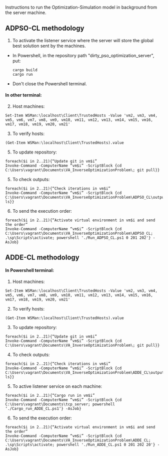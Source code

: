 Instructions to run the Optimization-Simulation model in background from the server machine.

## ADPSO-CL methodology

1. To activate the listener service where the server will store the global best solution sent by the machines.
* In Powershell, in the repository path "dirty_pso_optimization_server", put:
  ```
  cargo build
  cargo run
  ```
* Don't close the Powershell terminal.

#### In other terminal:

2. Host machines:
```
Set-Item WSMan:\localhost\Client\TrustedHosts -Value 'vm2, vm3, vm4, vm5, vm6, vm7, vm8, vm9, vm10, vm11, vm12, vm13, vm14, vm15, vm16, vm17, vm18, vm19, vm20, vm21'
```

3. To verify hosts:
```
(Get-Item WSMan:\localhost\Client\TrustedHosts).value
```

5. To update repository:
```
foreach($i in 2..21){“Update git in vm$i”
Invoke-Command -ComputerName “vm$i” -ScriptBlock {cd C:\Users\vagrant\Documents\VA_InverseOptimizationProblem\; git pull}}
```

5. To check outputs:
```
foreach($i in 2..21){“Check iterations in vm$i”
Invoke-Command -ComputerName “vm$i” -ScriptBlock {cd C:\Users\vagrant\Documents\VA_InverseOptimizationProblem\ADPSO_CL\output; ls}}
```

6. To send the execution order:
```
foreach($i in 2..21){“Activate virtual environment in vm$i and send the order”
Invoke-Command -ComputerName “vm$i” -ScriptBlock {cd C:\Users\vagrant\Documents\VA_InverseOptimizationProblem\ADPSO_CL; .\sp\Scripts\activate; powershell './Run_ADPSO_CL.ps1 0 201 202'} -AsJob}
```

## ADDE-CL methodology

#### In Powershell terminal:

1. Host machines:
```
Set-Item WSMan:\localhost\Client\TrustedHosts -Value 'vm2, vm3, vm4, vm5, vm6, vm7, vm8, vm9, vm10, vm11, vm12, vm13, vm14, vm15, vm16, vm17, vm18, vm19, vm20, vm21'
```

2. To verify hosts:
```
(Get-Item WSMan:\localhost\Client\TrustedHosts).value
```

3. To update repository:
```
foreach($i in 2..21){“Update git in vm$i”
Invoke-Command -ComputerName “vm$i” -ScriptBlock {cd C:\Users\vagrant\Documents\VA_InverseOptimizationProblem\; git pull}}
```

4. To check outputs:
```
foreach($i in 2..21){“Check iterations in vm$i”
Invoke-Command -ComputerName “vm$i” -ScriptBlock {cd C:\Users\vagrant\Documents\VA_InverseOptimizationProblem\ADDE_CL\output; ls}}
```

5. To active listener service on each machine:
```
foreach($i in 2..21){“Cargo run in vm$i”
Invoke-Command -ComputerName “vm$i” -ScriptBlock {cd C:\Users\vagrant\Documents\tcp_server; powershell ‘./Cargo_run_ADDE_CL.ps1’} -AsJob}
```

6. To send the execution order:
```
foreach($i in 2..21){“Activate virtual environment in vm$i and send the order”
Invoke-Command -ComputerName “vm$i” -ScriptBlock {cd C:\Users\vagrant\Documents\VA_InverseOptimizationProblem\ADDE_CL; .\sp\Scripts\activate; powershell './Run_ADDE_CL.ps1 0 201 202 20'} -AsJob}
```
